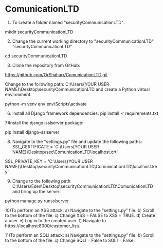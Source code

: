 # ComunicationLTD

1) To create a folder named "securityCommunicationLTD":

mkdir securityCommunicationLTD

2) Change the current working directory to "securityCommunicationLTD" "securityCommunicationLTD"

cd securityCommunicationLTD

3) Clone the repository from GitHub:

 https://github.com/OrShaharr/ComunicationLTD.git

Change to the following path: C:\Users\{YOUR USER NAME}\Desktop\securityCommunicationLTD and create a Python virtual environment:

python -m venv env
env\Scripts\activate

6) Install all Django framework dependencies:
pip install -r requirements.txt


7)Install the django-sslserver package:

 pip install django-sslserver

8) Navigate to the "settings.py" file and update the following paths:
SSL_CERTIFICATE = 'C:\Users\{YOUR USER NAME}\Desktop\sec\ComunicationLTD\localhost.crt'

SSL_PRIVATE_KEY = 'C:\Users\{YOUR USER NAME}\Desktop\securityCommunicationLTD\ComunicationLTD\localhost.key'

9) Change to the following path: C:\Users\Eden\Desktop\securityCommunicationLTD\ComunicationLTD and bring up the server: 

python manage.py runsslserver


10)To perform an XSS attack:
a) Navigate to the "settings.py" file.
b) Scroll to the bottom of the file.
c) Change XSS = FALSE to XSS = TRUE.
d) Create a user.
e) Log in to the created user.
f) Navigate to https://localhost:8000/customer_list/.

11)To perform an SQLi attack:
a) Navigate to the "settings.py" file.
b) Scroll to the bottom of the file.
c) Change SQLI = False to SQLI = False.



                              
